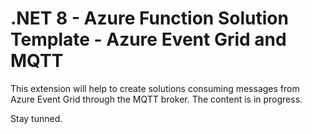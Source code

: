 # .NET 8 - Azure Function Solution Template - Azure Event Grid and MQTT


This extension will help to create solutions consuming messages from Azure Event Grid through the MQTT broker.
The content is in progress.

Stay tunned.